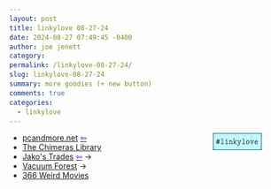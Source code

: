 ```yaml
---
layout: post
title: 𝚕𝚒𝚗𝚔𝚢𝚕𝚘𝚟𝚎 𝟶𝟾-𝟸𝟽-𝟸𝟺
date: 2024-08-27 07:49:45 -0400
author: joe jenett
category: 
permalink: /linkylove-08-27-24/
slug: linkylove-08-27-24
summary: more goodies (+ new button)
comments: true
categories:
  - linkylove
---
```

<a style="position:relative;float:right;margin-right:48px;" title="i.webthings linkylove" href="https://iwebthings.joejenett.com/categories/#linkylove"><img src="images//linkylove2.png" alt="linkylove" width="88" height="31"></a>
<ul class="linkylove">
	<li><a title="pcandmore.net" href="https://pcandmore.net/">pcandmore.net</a>  <a title="source" href="https://geekring.net/"><span style="color:blue;">&#8678;</span></a></li>
	<li><a title="The Chimera​s Library" href="https://houseofchimeras.neocities.org/">The Chimera​s Library</a></li>
	<li><a title="Jako's Trades" href="https://jackofall.neocities.org/">Jako's Trades</a>  <a title="source" href="https://bassdrop.club/"> <span style="color:blue;">&#8678;</span></a> <span title="led to site shown below">&#8594;</span></li>
	<li><a title="Vacuum Forest" href="https://vacuosylvanic.net/">Vacuum Forest</a>  <span title="led to site shown below">&#8594;</span></li>
	<li><a title="366 Weird Movies" href="https://366weirdmovies.com/">366 Weird Movies</a></li>
</ul>
<a href="https://brid.gy/publish/mastodon"></a>